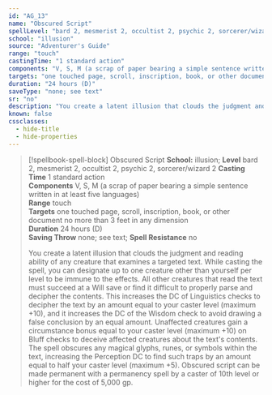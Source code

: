 ```yaml
---
id: "AG_13"
name: "Obscured Script"
spellLevel: "bard 2, mesmerist 2, occultist 2, psychic 2, sorcerer/wizard 2"
school: "illusion"
source: "Adventurer's Guide"
range: "touch"
castingTime: "1 standard action"
components: "V, S, M (a scrap of paper bearing a simple sentence written in at least five languages)"
targets: "one touched page, scroll, inscription, book, or other document no more than 3 feet in any dimension"
duration: "24 hours (D)"
saveType: "none; see text"
sr: "no"
description: "You create a latent illusion that clouds the judgment and reading ability of any creature that examines a targeted text. While casting the spell, you can designate up to one creature other than yourself per level to be immune to the effects. All other creatures that read the text must succeed at a Will save or find it difficult to properly parse and decipher the contents. This increases the DC of Linguistics checks to decipher the text by an amount equal to your caster level (maximum +10), and it increases the DC of the Wisdom check to avoid drawing a false conclusion by an equal amount. Unaffected creatures gain a circumstance bonus equal to your caster level (maximum +10) on Bluff checks to deceive affected creatures about the text's contents. The spell obscures any magical glyphs, runes, or symbols within the text, increasing the Perception DC to find such traps by an amount equal to half your caster level (maximum +5). Obscured script can be made permanent with a permanency spell by a caster of 10th level or higher for the cost of 5,000 gp."
known: false
cssclasses:
  - hide-title
  - hide-properties
---
```


> [!spellbook-spell-block] Obscured Script
> **School:** illusion; **Level** bard 2, mesmerist 2, occultist 2, psychic 2, sorcerer/wizard 2
> **Casting Time** 1 standard action  
> **Components** V, S, M (a scrap of paper bearing a simple sentence written in at least five languages)  
> **Range** touch  
> **Targets** one touched page, scroll, inscription, book, or other document no more than 3 feet in any dimension  
> **Duration** 24 hours (D)  
> **Saving Throw** none; see text; **Spell Resistance** no
> 
> You create a latent illusion that clouds the judgment and reading ability of any creature that examines a targeted text. While casting the spell, you can designate up to one creature other than yourself per level to be immune to the effects. All other creatures that read the text must succeed at a Will save or find it difficult to properly parse and decipher the contents. This increases the DC of Linguistics checks to decipher the text by an amount equal to your caster level (maximum +10), and it increases the DC of the Wisdom check to avoid drawing a false conclusion by an equal amount. Unaffected creatures gain a circumstance bonus equal to your caster level (maximum +10) on Bluff checks to deceive affected creatures about the text's contents. The spell obscures any magical glyphs, runes, or symbols within the text, increasing the Perception DC to find such traps by an amount equal to half your caster level (maximum +5). Obscured script can be made permanent with a permanency spell by a caster of 10th level or higher for the cost of 5,000 gp.